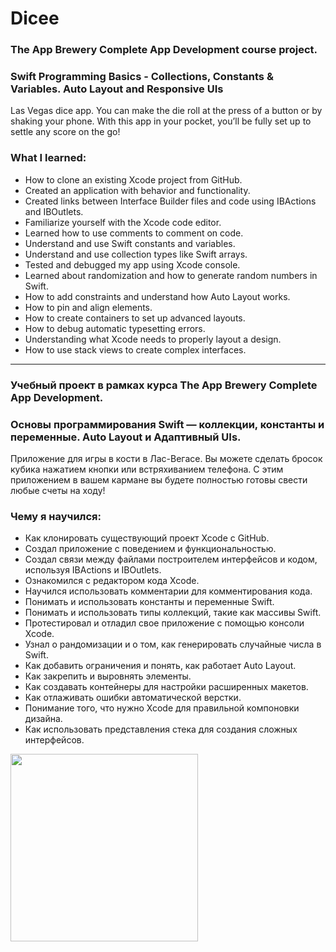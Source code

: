 # Dicee

### The App Brewery Complete App Development course project. 
### Swift Programming Basics - Collections, Constants & Variables. Auto Layout and Responsive UIs

Las Vegas dice app. You can make the die roll at the press of a button or by shaking your phone. With this app in your pocket, you’ll be fully set up to settle any score on the go!

### What I learned:

* How to clone an existing Xcode project from GitHub.
* Created an application with behavior and functionality.
* Created links between Interface Builder files and code using IBActions and IBOutlets.
* Familiarize yourself with the Xcode code editor.
* Learned how to use comments to comment on code.
* Understand and use Swift constants and variables.
* Understand and use collection types like Swift arrays.
* Tested and debugged my app using Xcode console.
* Learned about randomization and how to generate random numbers in Swift.
* How to add constraints and understand how Auto Layout works.
* How to pin and align elements.
* How to create containers to set up advanced layouts.
* How to debug automatic typesetting errors.
* Understanding what Xcode needs to properly layout a design.
* How to use stack views to create complex interfaces.
-----------------------------------------

### Учебный проект в рамках курса The App Brewery Complete App Development.
### Основы программирования Swift — коллекции, константы и переменные. Auto Layout и Адаптивный UIs.

Приложение для игры в кости в Лас-Вегасе. Вы можете сделать бросок кубика нажатием кнопки или встряхиванием телефона. С этим приложением в вашем кармане вы будете полностью готовы свести любые счеты на ходу!

### Чему я научился:

* Как клонировать существующий проект Xcode с GitHub.
* Создал приложение с поведением и функциональностью.
* Создал связи между файлами построителем интерфейсов и кодом, используя IBActions и IBOutlets.
* Ознакомился с редактором кода Xcode.
* Научился использовать комментарии для комментирования кода.
* Понимать и использовать константы и переменные Swift.
* Понимать и использовать типы коллекций, такие как массивы Swift.
* Протестировал и отладил свое приложение с помощью консоли Xcode.
* Узнал о рандомизации и о том, как генерировать случайные числа в Swift.
* Как добавить ограничения и понять, как работает Auto Layout.
* Как закрепить и выровнять элементы.
* Как создавать контейнеры для настройки расширенных макетов.
* Как отлаживать ошибки автоматической верстки.
* Понимание того, что нужно Xcode для правильной компоновки дизайна.
* Как использовать представления стека для создания сложных интерфейсов.

<img src="https://user-images.githubusercontent.com/64682381/149707342-d1a3e647-7ed1-4f5c-a1e8-8a4c48aae111.png" width="300">
